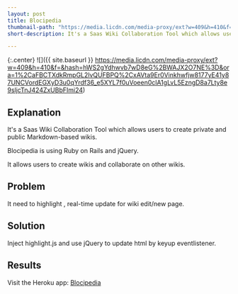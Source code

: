 ```yaml
---
layout: post
title: Blocipedia
thumbnail-path: "https://media.licdn.com/media-proxy/ext?w=409&h=410&f=&hash=hWS2gYdhwvb7wD8eG%2BWAJX2O7NE%3D&ora=1%2CaFBCTXdkRmpGL2lvQUFBPQ%2CxAVta9Er0Vinkhwfjw8177yE41y87UNCVordEGXyD3u0qYrdf36_e5XYL7f0uVoeen0clA1gLvL5EzngD8a7Lty8e9sljcTnJ424ZxUBbFImi24"
short-description: It's a Saas Wiki Collaboration Tool which allows users to create private and public Markdown-based wikis.

---
```


{:.center}
![]({{ site.baseurl }} https://media.licdn.com/media-proxy/ext?w=409&h=410&f=&hash=hWS2gYdhwvb7wD8eG%2BWAJX2O7NE%3D&ora=1%2CaFBCTXdkRmpGL2lvQUFBPQ%2CxAVta9Er0Vinkhwfjw8177yE41y87UNCVordEGXyD3u0qYrdf36_e5XYL7f0uVoeen0clA1gLvL5EzngD8a7Lty8e9sljcTnJ424ZxUBbFImi24)

## Explanation

It's a Saas Wiki Collaboration Tool which allows users to create private and public Markdown-based wikis.

Blocipedia is using Ruby on Rails and jQuery.

It allows users to create wikis and collaborate on other wikis.

## Problem

It need to highlight , real-time update for wiki edit/new page.

## Solution

Inject highlight.js and use jQuery to update html by keyup eventlistener.

## Results

Visit the Heroku app: [Blocipedia](https://yen-blocipedia.herokuapp.com/)